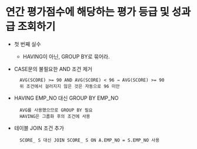 # 연간 평가점수에 해당하는 평가 등급 및 성과급 조회하기

- 첫 번째 실수
    - HAVING이 아닌, GROUP BY로 묶어라.


- CASE문의 불필요한 AND 조건 제거

        AVG(SCORE) >= 90 AND AVG(SCORE) < 96 → AVG(SCORE) >= 90
        위 조건에서 걸러지지 않은 것은 자동으로 96 미만


- HAVING EMP_NO 대신 GROUP BY EMP_NO

        AVG를 사용했으므로 GROUP BY 필요
        HAVING은 그룹화 후의 조건에 사용


- 테이블 JOIN 조건 추가

        SCORE_ S 대신 JOIN SCORE_ S ON A.EMP_NO = S.EMP_NO 사용